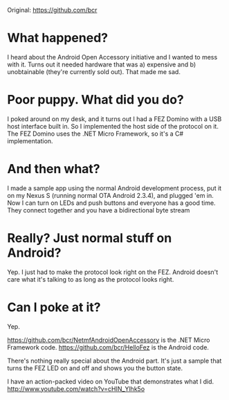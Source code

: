 Original: https://github.com/bcr


What happened?
==============

I heard about the Android Open Accessory initiative and I wanted to mess with it. Turns out it needed hardware that was a) expensive and b) unobtainable (they're currently sold out). That made me sad.

Poor puppy. What did you do?
============================

I poked around on my desk, and it turns out I had a FEZ Domino with a USB host interface built in. So I implemented the host side of the protocol on it. The FEZ Domino uses the .NET Micro Framework, so it's a C# implementation.

And then what?
==============

I made a sample app using the normal Android development process, put it on my Nexus S (running normal OTA Android 2.3.4), and plugged 'em in. Now I can turn on LEDs and push buttons and everyone has a good time. They connect together and you have a bidirectional byte stream 

Really? Just normal stuff on Android?
=====================================

Yep. I just had to make the protocol look right on the FEZ. Android doesn't care what it's talking to as long as the protocol looks right.

Can I poke at it?
=================

Yep.

https://github.com/bcr/NetmfAndroidOpenAccessory is the .NET Micro Framework code.
https://github.com/bcr/HelloFez is the Android code.

There's nothing really special about the Android part. It's just a sample that turns the FEZ LED on and off and shows you the button state.

I have an action-packed video on YouTube that demonstrates what I did. http://www.youtube.com/watch?v=cHIN_Ylhk5o
